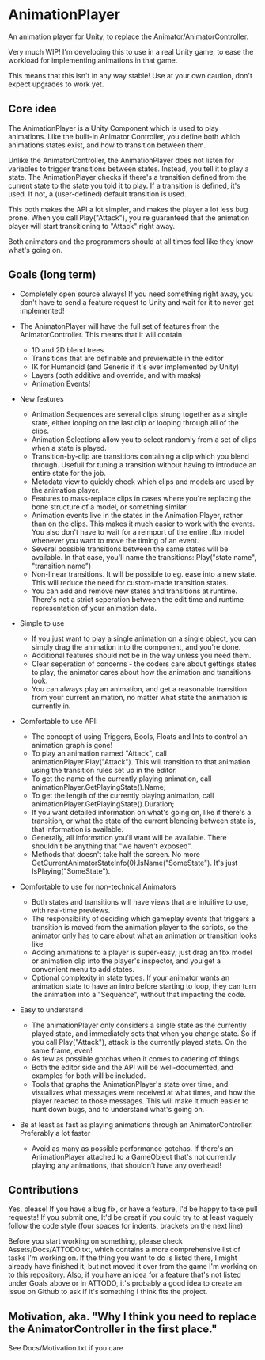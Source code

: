 # AnimationPlayer
An animation player for Unity, to replace the Animator/AnimatorController.

Very much WIP! I'm developing this to use in a real Unity game, to ease the workload for implementing animations in that game. 

This means that this isn't in any way stable! Use at your own caution, don't expect upgrades to work yet.

## Core idea

The AnimationPlayer is a Unity Component which is used to play animations. Like the built-in Animator Controller, you define both which animations states exist, and how to transition between them. 

Unlike the AnimatorController, the AnimationPlayer does not listen for variables to trigger transitions between states. Instead, you tell it to play a state. The AnimationPlayer checks if there's a transition defined from the current state to the state you told it to play. If a transition is defined, it's used. If not, a (user-defined) default transition is used.

This both makes the API a lot simpler, and makes the player a lot less bug prone. When you call Play("Attack"), you're guaranteed that the animation player will start transitioning to "Attack" right away.

Both animators and the programmers should at all times feel like they know what's going on. 

## Goals (long term)
- Completely open source always! If you need something right away, you don't have to send a feature request to Unity and wait for it to never get implemented!

- The AnimatonPlayer will have the full set of features from the AnimatorController. This means that it will contain
  - 1D and 2D blend trees
  - Transitions that are definable and previewable in the editor
  - IK for Humanoid (and Generic if it's ever implemented by Unity)
  - Layers (both additive and override, and with masks)
  - Animation Events!

- New features
  - Animation Sequences are several clips strung together as a single state, either looping on the last clip or looping through all of the clips.
  - Animation Selections allow you to select randomly from a set of clips when a state is played. 
  - Transition-by-clip are transitions containing a clip which you blend through. Usefull for tuning a transition without having to introduce an entire state for the job.
  - Metadata view to quickly check which clips and models are used by the animation player.
  - Features to mass-replace clips in cases where you're replacing the bone structure of a model, or something similar.
  - Animation events live in the states in the Animation Player, rather than on the clips. This makes it much easier to work with the events. You also don't have to wait for a reimport of the entire .fbx model whenever you want to move the timing of an event.
  - Several possible transitions between the same states will be available. In that case, you'll name the transitions: Play("state name", "transition name")
  - Non-linear transitions. It will be possible to eg. ease into a new state. This will reduce the need for custom-made transition states.
  - You can add and remove new states and transitions at runtime. There's not a strict seperation between the edit time and runtime representation of your animation data.

- Simple to use
  - If you just want to play a single animation on a single object, you can simply drag the animation into the component, and you're done. 
  - Additional features should not be in the way unless you need them. 
  - Clear seperation of concerns - the coders care about gettings states to play, the animator cares about how the animation and transitions look.
  - You can always play an animation, and get a reasonable transition from your current animation, no matter what state the animation is currently in.

- Comfortable to use API:
  - The concept of using Triggers, Bools, Floats and Ints to control an animation graph is gone!
  - To play an animation named "Attack", call animationPlayer.Play("Attack"). This will transition to that animation using the transition rules set up in the editor.
  - To get the name of the currently playing animation, call animationPlayer.GetPlayingState().Name;
  - To get the length of the currently playing animation, call animationPlayer.GetPlayingState().Duration;
  - If you want detailed information on what's going on, like if there's a transition, or what the state of the current blending between state is, that information is available.
  - Generally, all information you'll want will be available. There shouldn't be anything that "we haven't exposed".
  - Methods that doesn't take half the screen. No more GetCurrentAnimatorStateInfo(0).IsName("SomeState"). It's just IsPlaying("SomeState").

- Comfortable to use for non-technical Animators
  - Both states and transitions will have views that are intuitive to use, with real-time previews. 
  - The responsibility of deciding which gameplay events that triggers a transition is moved from the animation player to the scripts, so the animator only has to care about what an animation or transition looks like
  - Adding animations to a player is super-easy; just drag an fbx model or animation clip into the player's inspector, and you get a convenient menu to add states.
  - Optional complexity in state types. If your animator wants an animation state to have an intro before starting to loop, they can turn the animation into a "Sequence", without that impacting the code.

- Easy to understand
  - The animationPlayer only considers a single state as the currently played state, and immediately sets that when you change state. So if you call Play("Attack"), attack is the currently played state. On the same frame, even!
  - As few as possible gotchas when it comes to ordering of things.
  - Both the editor side and the API will be well-documented, and examples for both will be included.
  - Tools that graphs the AnimationPlayer's state over time, and visualizes what messages were received at what times, and how the player reacted to those messages. This will make it much easier to hunt down bugs, and to understand what's going on.

- Be at least as fast as playing animations through an AnimatorController. Preferably a lot faster
  - Avoid as many as possible performance gotchas. If there's an AnimationPlayer attached to a GameObject that's not currently playing any animations, that shouldn't have any overhead! 

## Contributions
Yes, please!
If you have a bug fix, or have a feature, I'd be happy to take pull requests! If you submit one, It'd be great if you could try to at least vaguely follow the code style (four spaces for indents, brackets on the next line)  

Before you start working on something, please check Assets/Docs/ATTODO.txt, which contains a more comprehensive list of tasks I'm working on. If the thing you want to do is listed there, I might already have finished it, but not moved it over from the game I'm working on to this repository.
Also, if you have an idea for a feature that's not listed under Goals above or in ATTODO, it's probably a good idea to create an issue on Github to ask if it's something I think fits the project.

## Motivation, aka. "Why I think you need to replace the AnimatorController in the first place."
See Docs/Motivation.txt if you care
